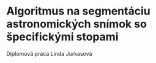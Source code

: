 # Algoritmus na segmentáciu astronomických snímok so špecifickými stopami
Diplomová práca 
Linda Jurkasová

